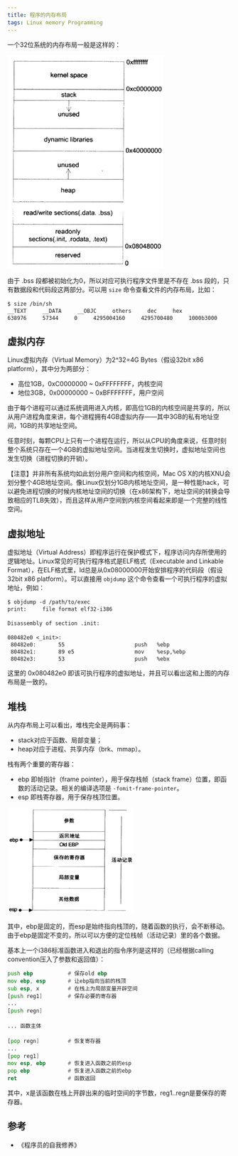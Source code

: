 ```yaml
---
title: 程序的内存布局
tags: Linux memory Programming
---
```


一个32位系统的内存布局一般是这样的：

![内存布局](/assets/blog-images/memory_layout.png)

由于 .bss 段都被初始化为0，所以对应可执行程序文件里是不存在 .bss 段的，只有数据段和代码段这两部分。可以用 `size` 命令查看文件的内存布局，比如：

    $ size /bin/sh
    __TEXT     __DATA     __OBJC     others     dec     hex
    638976     57344     0     4295004160     4295700480     1000b3000

## 虚拟内存

Linux虚拟内存（Virtual Memory）为2^32=4G Bytes（假设32bit x86 platform），其中分为两部分：

- 高位1GB，0xC0000000 ~ 0xFFFFFFFF，内核空间
- 地位3GB，0x00000000 ~ 0xBFFFFFFF，用户空间

由于每个进程可以通过系统调用进入内核，即高位1GB的内核空间是共享的，所以从用户进程角度来讲，每个进程拥有4GB虚拟内存——其中3GB的私有地址空间，1GB的共享地址空间。

任意时刻，每颗CPU上只有一个进程在运行，所以从CPU的角度来说，任意时刻整个系统只存在一个4GB的虚拟地址空间。当进程发生切换时，虚拟地址空间也发生切换（进程切换的开销）。

【注意】并非所有系统均如此划分用户空间和内核空间，Mac OS X的内核XNU会划分整个4GB地址空间。像Linux仅划分1GB内核地址空间，是一种性能hack，可以避免进程切换的时候内核地址空间的切换（在x86架构下，地址空间的转换会导致相应的TLB失效），而且这样从用户空间到内核空间看起来即是一个完整的线性空间。

## 虚拟地址

虚拟地址（Virtual Address）即程序运行在保护模式下，程序访问内存所使用的逻辑地址。Linux常见的可执行程序格式是ELF格式（Executable and Linkable Format），在ELF格式里，ld总是从0x08000000开始安排程序的代码段（假设32bit x86 platform）。可以直接用 `objdump` 这个命令查看一个可执行程序的虚拟地址，例如：

    $ objdump -d /path/to/exec
    print:     file format elf32-i386

    Disassembly of section .init:

    080482e0 <_init>:
     80482e0:       55                      push   %ebp
     80482e1:       89 e5                   mov    %esp,%ebp
     80482e3:       53                      push   %ebx

这里的 0x080482e0 即该可执行程序的虚拟地址，并且可以看出这和上图的内存布局是一致的。

## 堆栈

从内存布局上可以看出，堆栈完全是两码事：

- stack对应于函数、局部变量；
- heap对应于进程、共享内存（brk、mmap）。

栈有两个重要的寄存器：

- ebp 即帧指针（frame pointer），用于保存栈帧（stack frame）位置，即函数的活动记录。相关的编译选项是 `-fomit-frame-pointer`。
- esp 即栈寄存器，用于保存栈顶位置。

![stack](/assets/blog-images/memory_stack.png)

其中，ebp是固定的，而esp是始终指向栈顶的，随着函数的执行，会不断移动。由于ebp是固定不变的，所以可以方便的定位栈帧（活动记录）里的各个数据。

基本上一个i386标准函数进入和退出的指令序列是这样的（已经根据calling convention压入了参数和返回值）：

```asm
push ebp           # 保存old ebp
mov ebp, esp       # 让ebp指向当前的栈顶
sub esp, x         # 在栈上为局部变量开辟空间
[push reg1]        # 保存必要的寄存器
...
[push regn]

... 函数主体

[pop regn]         # 恢复寄存器
...
[pop reg1]
mov esp, ebp       # 恢复进入函数之前的esp
pop ebp            # 恢复进入函数之前的ebp
ret                # 函数返回
```

其中，x是该函数在栈上开辟出来的临时空间的字节数，reg1..regn是要保存的寄存器。

## 参考

- 《程序员的自我修养》
